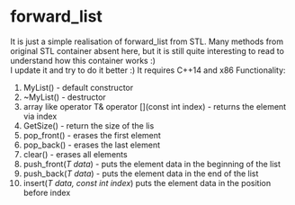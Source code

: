# forward_list

It is just a simple realisation of forward_list from STL. Many methods from original STL container absent here, but it is still quite interesting to read to understand how this container works :)  
I update it and try to do it better :)
It requires C++14 and x86
Functionality:
1) MyList() - default constructor
2) ~MyList() - destructor
3) array like operator T& operator [](const int index) - returns the element via index
4) GetSize() - return the size of the lis
5) pop_front() - erases the first element
6) pop_back() - erases the last element
7) clear() - erases all elements
8) push_front(*T data*) - puts the element data in the beginning of the list
9) push_back(*T data*) - puts the element data in the end of the list
10) insert(*T data, const int index*) puts the element data in the position before index
